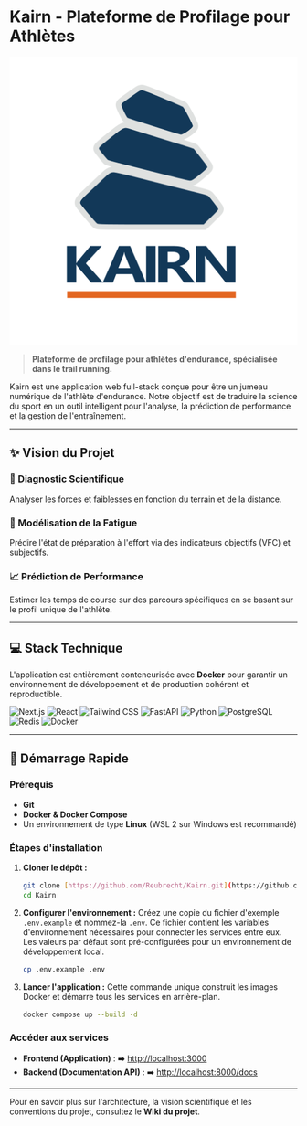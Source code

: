 # Kairn - Plateforme de Profilage pour Athlètes

![Logo Kairn](https://github.com/Reubrecht/Kairn/blob/main/kairn_logo.png)

> **Plateforme de profilage pour athlètes d'endurance, spécialisée dans le trail running.**

Kairn est une application web full-stack conçue pour être un jumeau numérique de l'athlète d'endurance. Notre objectif est de traduire la science du sport en un outil intelligent pour l'analyse, la prédiction de performance et la gestion de l'entraînement.

---

## ✨ Vision du Projet

### 🔬 Diagnostic Scientifique
Analyser les forces et faiblesses en fonction du terrain et de la distance.

### 🤖 Modélisation de la Fatigue
Prédire l'état de préparation à l'effort via des indicateurs objectifs (VFC) et subjectifs.

### 📈 Prédiction de Performance
Estimer les temps de course sur des parcours spécifiques en se basant sur le profil unique de l'athlète.

---

## 💻 Stack Technique

L'application est entièrement conteneurisée avec **Docker** pour garantir un environnement de développement et de production cohérent et reproductible.

![Next.js](https://img.shields.io/badge/Next-black?style=for-the-badge&logo=next.js&logoColor=white)
![React](https://img.shields.io/badge/React-20232A?style=for-the-badge&logo=react&logoColor=61DAFB)
![Tailwind CSS](https://img.shields.io/badge/Tailwind_CSS-38B2AC?style=for-the-badge&logo=tailwind-css&logoColor=white)
![FastAPI](https://img.shields.io/badge/FastAPI-005571?style=for-the-badge&logo=fastapi)
![Python](https://img.shields.io/badge/Python-3776AB?style=for-the-badge&logo=python&logoColor=white)
![PostgreSQL](https://img.shields.io/badge/PostgreSQL-316192?style=for-the-badge&logo=postgresql&logoColor=white)
![Redis](https://img.shields.io/badge/Redis-DC382D?style=for-the-badge&logo=redis&logoColor=white)
![Docker](https://img.shields.io/badge/Docker-2496ED?style=for-the-badge&logo=docker&logoColor=white)

---

## 🚀 Démarrage Rapide

### Prérequis
* **Git**
* **Docker & Docker Compose**
* Un environnement de type **Linux** (WSL 2 sur Windows est recommandé)

### Étapes d'installation

1.  **Cloner le dépôt :**
    ```bash
    git clone [https://github.com/Reubrecht/Kairn.git](https://github.com/Reubrecht/Kairn.git)
    cd Kairn
    ```

2.  **Configurer l'environnement :**
    Créez une copie du fichier d'exemple `.env.example` et nommez-la `.env`. Ce fichier contient les variables d'environnement nécessaires pour connecter les services entre eux. Les valeurs par défaut sont pré-configurées pour un environnement de développement local.
    ```bash
    cp .env.example .env
    ```

3.  **Lancer l'application :**
    Cette commande unique construit les images Docker et démarre tous les services en arrière-plan.
    ```bash
    docker compose up --build -d
    ```

### Accéder aux services

* **Frontend (Application)** : ➡️ [http://localhost:3000](http://localhost:3000)
* **Backend (Documentation API)** : ➡️ [http://localhost:8000/docs](http://localhost:8000/docs)

---

Pour en savoir plus sur l'architecture, la vision scientifique et les conventions du projet, consultez le **Wiki du projet**.
